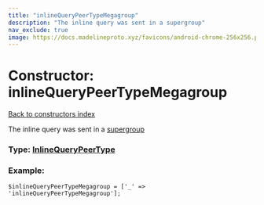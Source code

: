 ```yaml
---
title: "inlineQueryPeerTypeMegagroup"
description: "The inline query was sent in a supergroup"
nav_exclude: true
image: https://docs.madelineproto.xyz/favicons/android-chrome-256x256.png
---
```

# Constructor: inlineQueryPeerTypeMegagroup  
[Back to constructors index](/API_docs/constructors/index.html)



The inline query was sent in a [supergroup](https://core.telegram.org/api/channel)




### Type: [InlineQueryPeerType](/API_docs/types/InlineQueryPeerType.html)


### Example:

```
$inlineQueryPeerTypeMegagroup = ['_' => 'inlineQueryPeerTypeMegagroup'];
```  
